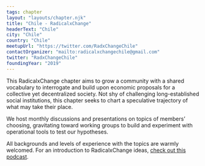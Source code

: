```yaml
---
tags: chapter
layout: "layouts/chapter.njk"
title: "Chile - RadicalxChange"
headerText: "Chile"
city: "Chile"
country: "Chile"
meetupUrl: "https://twitter.com/RadxChangeChile"
contactOrganizer: "mailto:radicalxchangechile@gmail.com"
twitter: "RadxChangeChile"
foundingYear: "2019"
---
```

This RadicalxChange chapter aims to grow a community with a shared vocabulary to interrogate and build upon economic proposals for a collective yet decentralized society. Not shy of challenging long-established social institutions, this chapter seeks to chart a speculative trajectory of what may take their place.

We host monthly discussions and presentations on topics of members’ choosing, gravitating toward working groups to build and experiment with operational tools to test our hypotheses.

All backgrounds and levels of experience with the topics are warmly welcomed. For an introduction to RadicalxChange ideas, [check out this podcast](https://80000hours.org/podcast/episodes/glen-weyl-radically-reforming-capitalism-and-democracy/).